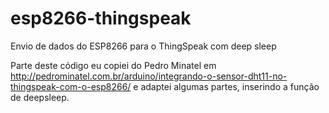# esp8266-thingspeak
Envio de dados do ESP8266 para o ThingSpeak com deep sleep

Parte deste código eu copiei do Pedro Minatel em http://pedrominatel.com.br/arduino/integrando-o-sensor-dht11-no-thingspeak-com-o-esp8266/ e adaptei algumas partes, inserindo a função de deepsleep.
